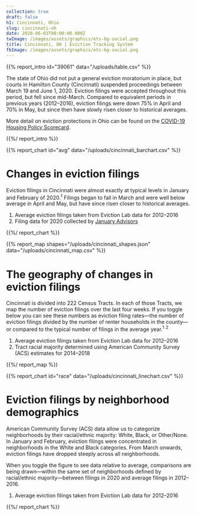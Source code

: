 ```yaml
---
collection: true
draft: false
h1: Cincinnati, Ohio
slug: cincinnati-oh
date: 2020-06-03T00:00:00.000Z
twImage: /images/assets/graphics/ets-bg-social.png
title: Cincinnati, OH | Eviction Tracking System
fbImage: /images/assets/graphics/ets-bg-social.png
---
```


{{% report_intro id="39061" data="/uploads/table.csv" %}}

The state of Ohio did not put a general eviction moratorium in place, but courts in Hamilton County (Cincinnati) suspended proceedings between March 19 and June 1, 2020. Eviction filings were accepted throughout this period, but fell since mid-March. Compared to equivalent periods in previous years (2012–2016), eviction filings were down 75% in April and 70% in May, but since then have slowly risen closer to historical averages.

More detail on eviction protections in Ohio can be found on the [COVID-19 Housing Policy Scorecard](https://evictionlab.org/covid-policy-scorecard/oh/).

{{%/ report_intro %}}



{{% report_chart id="avg" data="/uploads/cincinnati_barchart.csv" %}}

# Changes in eviction filings

Eviction filings in Cincinnati were almost exactly at typical levels in January and February of 2020.<sup>1</sup> Filings began to fall in March and were well below average in April and May, but have since risen closer to historical averages. 

1. Average eviction filings taken from Eviction Lab data for 2012–2016
2. Filing data for 2020 collected by [January Advisors](https://www.januaryadvisors.com/)

{{%/ report_chart %}}



{{% report_map shapes="/uploads/cincinnati_shapes.json" data="/uploads/cincinnati_map.csv" %}}

# The geography of changes in eviction filings

Cincinnati is divided into 222 Census Tracts. In each of those Tracts, we map the number of eviction filings over the last four weeks. If you toggle below you can see these numbers as eviction filing rates—the number of eviction filings divided by the number of renter households in the county—or compared to the typical number of filings in the average year.<sup>1</sup> <sup>2</sup>

1. Average eviction filings taken from Eviction Lab data for 2012–2016
2. Tract racial majority determined using American Community Survey (ACS) estimates for 2014–2018

{{%/ report_map %}}



{{% report_chart id="race" data="/uploads/cincinnati_linechart.csv" %}}





# Eviction filings by neighborhood demographics

American Community Survey (ACS) data allow us to categorize neighborhoods by their racial/ethnic majority: White, Black, or Other/None. In January and February, eviction filings were concentrated in neighborhoods in the White and Black categories. From March onwards, eviction filings have dropped steeply across all neighborhoods.

When you toggle the figure to see data relative to average, comparisons are being drawn—within the same set of neighborhoods defined by racial/ethnic majority—between filings in 2020 and average filings in 2012–2016. 

1. Average eviction filings taken from Eviction Lab data for 2012–2016






{{%/ report_chart %}}